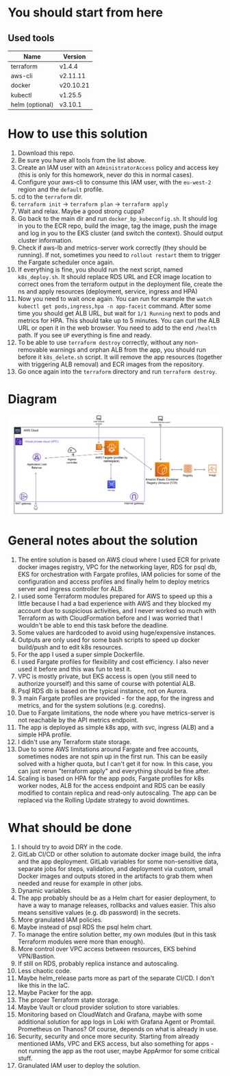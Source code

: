 # You should start from here

## Used tools

| Name | Version |
|------|---------|
| terraform | v1.4.4 |
| aws-cli | v2.11.11 |
| docker | v20.10.21 |
| kubectl | v1.25.5 |
| helm (optional) | v3.10.1 |

# How to use this solution

1. Download this repo.
2. Be sure you have all tools from the list above.
3. Create an IAM user with an `AdministratorAccess` policy and access key (this is only for this homework, never do this in normal cases).
4. Configure your aws-cli to consume this IAM user, with the `eu-west-2` region and the `default` profile.
3. cd to the `terraform` dir.
4. `terraform init` -> `terraform plan` -> `terraform apply`
6. Wait and relax. Maybe a good strong cuppa?
7. Go back to the main dir and run `docker_bp_kubeconfig.sh`. It should log in you to the ECR repo, build the image, tag the image, push the image and log in you to the EKS cluster (and switch the context). Should output cluster information.
8. Check if aws-lb and metrics-server work correctly (they should be running). If not, sometimes you need to `rollout restart` them to trigger the Fargate scheduler once again.
9. If everything is fine, you should run the next script, named `k8s_deploy.sh`. It should replace RDS URL and ECR image location to correct ones from the terraform output in the deployment file, create the ns and apply resources (deployment, service, ingress and HPA)
10.  Now you need to wait once again. You can run for example the `watch kubectl get pods,ingress,hpa -n app-faceit` command. After some time you should get ALB URL, but wait for `1/1 Running` next to pods and metrics for HPA. This should take up to 5 minutes. You can curl the ALB URL or open it in the web browser. You need to add to the end `/health` path. If you see `UP` everything is fine and ready.
11. To be able to use `terraform destroy` correctly, without any non-removable warnings and orphan ALB from the app, you should run before it `k8s_delete.sh` script. It will remove the app resources (together with triggering ALB removal) and ECR images from the repository.
12. Go once again into the `terraform` directory and run `terraform destroy`.

# Diagram

![diagram](diagram.png)

# General notes about the solution

1. The entire solution is based on AWS cloud where I used ECR for private docker images registry, VPC for the networking layer, RDS for psql db, EKS for orchestration with Fargate profiles, IAM policies for some of the configuration and access profiles and finally helm to deploy metrics server and ingress controller for ALB.
2. I used some Terraform modules prepared for AWS to speed up this a little because I had a bad experience with AWS and they blocked my account due to suspicious activities, and I never worked so much with Terraform as with CloudFormation before and I was worried that I wouldn't be able to end this task before the deadline.
3. Some values are hardcoded to avoid using huge/expensive instances.
4. Outputs are only used for some bash scripts to speed up docker build/push and to edit k8s resources.
5. For the app I used a super simple Dockerfile.
6. I used Fargate profiles for flexibility and cost efficiency. I also never used it before and this was fun to test it.
7. VPC is mostly private, but EKS access is open (you still need to authorize yourself) and this same of course with potential ALB.
8. Psql RDS db is based on the typical instance, not on Aurora.
9. 3 main Fargate profiles are provided - for the app, for the ingress and metrics, and for the system solutions (e.g. coredns).
10. Due to Fargate limitations, the node where you have metrics-server is not reachable by the API metrics endpoint.
11. The app is deployed as simple k8s app, with svc, ingress (ALB) and a simple HPA profile.
12. I didn't use any Terraform state storage.
13. Due to some AWS limitations around Fargate and free accounts, sometimes nodes are not spin up in the first run. This can be easily solved with a higher quota, but I can't get it for now. In this case, you can just rerun "terraform apply" and everything should be fine after.
14. Scaling is based on HPA for the app pods, Fargate profiles for k8s worker nodes, ALB for the access endpoint and RDS can be easily modified to contain replica and read-only autoscaling. The app can be replaced via the Rolling Update strategy to avoid downtimes.

# What should be done

1. I should try to avoid DRY in the code.
2. GitLab CI/CD or other solution to automate docker image build, the infra and the app deployment. GitLab variables for some non-sensitive data, separate jobs for steps, validation, and deployment via custom, small Docker images and outputs stored in the artifacts to grab them when needed and reuse for example in other jobs.
3. Dynamic variables.
4. The app probably should be as a Helm chart for easier deployment, to have a way to manage releases, rollbacks and values easier. This also means sensitive values (e.g. db password) in the secrets.
5. More granulated IAM policies.
6. Maybe instead of psql RDS the psql helm chart.
7. To manage the entire solution better, my own modules (but in this task Terraform modules were more than enough).
8. More control over VPC access between resources, EKS behind VPN/Bastion.
9. If still on RDS, probably replica instance and autoscaling.
10. Less chaotic code.
11. Maybe helm_release parts more as part of the separate CI/CD. I don't like this in the IaC.
12. Maybe Packer for the app.
13. The proper Terraform state storage.
14. Maybe Vault or cloud provider solution to store variables.
15. Monitoring based on CloudWatch and Grafana, maybe with some additional solution for app logs in Loki with Grafana Agent or Promtail. Prometheus on Thanos? Of course, depends on what is already in use.
16. Security, security and once more security. Starting from already mentioned IAMs, VPC and EKS access, but also something for apps - not running the app as the root user, maybe AppArmor for some critical stuff.
17. Granulated IAM user to deploy the solution.
